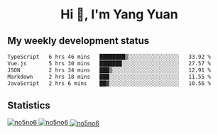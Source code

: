 <h1 align="center">Hi 👋, I'm Yang Yuan</h1>


## My weekly development status
<!--START_SECTION:waka-->

```txt
TypeScript   6 hrs 46 mins   ████████▒░░░░░░░░░░░░░░░░   33.92 %
Vue.js       5 hrs 30 mins   ███████░░░░░░░░░░░░░░░░░░   27.57 %
JSON         2 hrs 34 mins   ███▒░░░░░░░░░░░░░░░░░░░░░   12.91 %
Markdown     2 hrs 18 mins   ███░░░░░░░░░░░░░░░░░░░░░░   11.55 %
JavaScript   2 hrs 6 mins    ██▓░░░░░░░░░░░░░░░░░░░░░░   10.56 %
```

<!--END_SECTION:waka-->

## Statistics
<a href="https://github.com/anuraghazra/github-readme-stats">
  <img src="https://github-readme-stats.vercel.app/api/top-langs/?username=no5no6&theme=dracula" alt="no5no6">
</a>
<a href="https://github.com/anuraghazra/github-readme-stats">
  <img src="https://github-readme-stats.vercel.app/api?username=no5no6&show_icons=true&theme=dracula&line_height=40" alt="no5no6">
</a>
<a href="https://github.com/anuraghazra/github-readme-stats">
  <img align="center" src="https://github-readme-streak-stats.herokuapp.com/?user=no5no6&theme=dracula" alt="no5no6" />
</a>